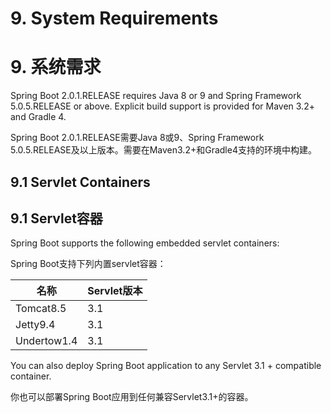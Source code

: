 # 9. System Requirements
# 9. 系统需求

Spring Boot 2.0.1.RELEASE requires Java 8 or 9 and Spring Framework 5.0.5.RELEASE or above. Explicit build support is provided for Maven 3.2+ and Gradle 4.

Spring Boot 2.0.1.RELEASE需要Java 8或9、Spring Framework 5.0.5.RELEASE及以上版本。需要在Maven3.2+和Gradle4支持的环境中构建。

## 9.1 Servlet Containers
## 9.1 Servlet容器

Spring Boot supports the following embedded servlet containers:

Spring Boot支持下列内置servlet容器：

名称 | Servlet版本
---- | ----
Tomcat8.5 | 3.1
Jetty9.4 | 3.1
Undertow1.4 | 3.1

You can also deploy Spring Boot application to any Servlet 3.1 + compatible container.

你也可以部署Spring Boot应用到任何兼容Servlet3.1+的容器。

